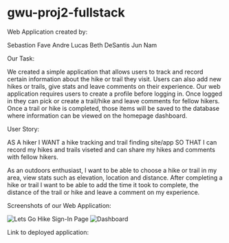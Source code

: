 # gwu-proj2-fullstack

Web Application created by:

Sebastion Fave
Andre Lucas
Beth DeSantis
Jun Nam

Our Task:

We created a simple application that allows users to track and record certain information about the hike or trail they visit. Users can also add new hikes or trails, give stats and leave comments on their experience. Our web application requires users to create a profile before logging in. Once logged in they can pick or create a trail/hike and leave comments for fellow hikers. Once a trail or hike is completed, those items will be saved to the database where information can be viewed on the homepage dashboard. 

User Story:

AS A hiker
I WANT a hike tracking and trail finding site/app
SO THAT I can record my hikes and trails viseted and can share my hikes and comments with fellow hikers.

As an outdoors enthusiast, I want to be able to choose a hike or trail in my area, view stats such as elevation, location and distance. After completing a hike or trail I want to be able to add the time it took to complete, the distance of the trail or hike and leave a comment on my experience.                        


Screenshots of our Web Application:

![Lets Go Hike Sign-In Page](assets\images\login.PNG)
![Dashboard]("")

Link to deployed application:
